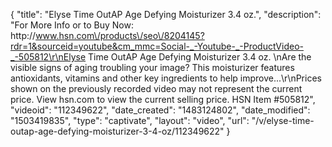 {
    "title": "Elyse Time OutAP Age Defying Moisturizer  3.4 oz.",
    "description": "For More Info or to Buy Now: http:\/\/www.hsn.com\/products\/seo\/8204145?rdr=1&sourceid=youtube&cm_mmc=Social-_-Youtube-_-ProductVideo-_-505812\r\nElyse Time OutAP Age Defying Moisturizer  3.4 oz. \nAre the visible signs of aging troubling your image? This moisturizer features antioxidants, vitamins and other key ingredients to help improve...\r\nPrices shown on the previously recorded video may not represent the current price.  View hsn.com to view the current selling price. HSN Item #505812",
    "videoid": "112349622",
    "date_created": "1483124802",
    "date_modified": "1503419835",
    "type": "captivate",
    "layout": "video",
    "url": "\/v\/elyse-time-outap-age-defying-moisturizer-3-4-oz\/112349622"
}